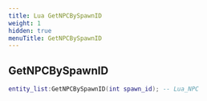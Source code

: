 ```yaml
---
title: Lua GetNPCBySpawnID
weight: 1
hidden: true
menuTitle: GetNPCBySpawnID
---
```

## GetNPCBySpawnID
```lua
entity_list:GetNPCBySpawnID(int spawn_id); -- Lua_NPC
```